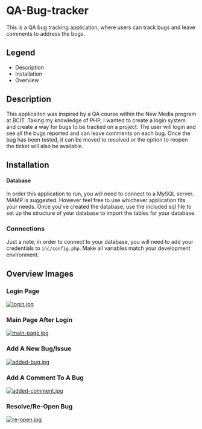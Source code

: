 # QA-Bug-tracker
 This is a QA bug tracking application, where users can track bugs and leave comments to address the bugs.

## Legend

- Description
- Installation
- Overview


## Description
This applicaiton was inspired by a QA course within the New Media program at BCIT. Taking my knowledge of PHP, I wanted to create a login system and create a way for bugs to be tracked on a project. The user will login and see all the bugs reported and can leave comments on each bug. Once the bug has been tested, it can be moved to resolved or the option to reopen the ticket will also be available.

## Installation
#### Database
In order this application to run, you will need to connect to a MySQL server. MAMP is suggested. However feel free to use whichever application fits your needs. Once you've created the database, use the included sql file to set up the structure of your database to import the tables for your database. 

### Connections
Just a note, in order to connect to your database, you will need to add your credentials to `inc/config.php`. Make all variables match your development environment.

## Overview Images

### Login Page
[![login.jpg](https://i.postimg.cc/FRYT51r0/login.jpg)](https://postimg.cc/34HX28Dw)

### Main Page After Login
[![main-page.jpg](https://i.postimg.cc/qMVjSk9C/main-page.jpg)](https://postimg.cc/fkCc0hWw)

### Add A New Bug/Issue
[![added-bug.jpg](https://i.postimg.cc/3wcZB7XN/added-bug.jpg)](https://postimg.cc/2qnvksXN)

### Add A Comment To A Bug
[![added-comment.jpg](https://i.postimg.cc/FztgMZnQ/added-comment.jpg)](https://postimg.cc/620vRdXH)

### Resolve/Re-Open Bug
[![re-open.jpg](https://i.postimg.cc/1XpcsqLV/re-open.jpg)](https://postimg.cc/4Hxh1m4X)

